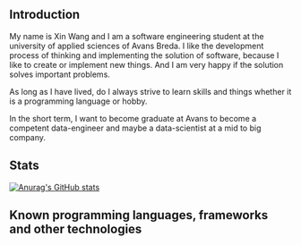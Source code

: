 
## Introduction

My name is Xin Wang and I am a software engineering student at the university of applied sciences of Avans Breda.
I like the development process of thinking and implementing the solution of software, because I like to create or implement new things. And I am very happy if the solution solves important problems.

As long as I have lived, do I always strive to learn skills and things whether it is a programming language or hobby. 

In the short term, I want to become graduate at Avans to become a competent data-engineer and maybe a data-scientist at a mid to big company. 
## Stats
[![Anurag's GitHub stats](https://github-readme-stats.vercel.app/api?username=geoduin)](https://github.com/anuraghazra/github-readme-stats)

## Known programming languages, frameworks and other technologies


